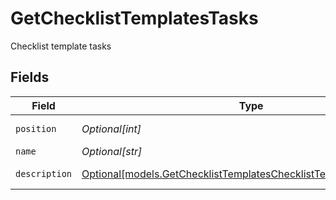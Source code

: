 # GetChecklistTemplatesTasks

Checklist template tasks


## Fields

| Field                                                                                                                                  | Type                                                                                                                                   | Required                                                                                                                               | Description                                                                                                                            |
| -------------------------------------------------------------------------------------------------------------------------------------- | -------------------------------------------------------------------------------------------------------------------------------------- | -------------------------------------------------------------------------------------------------------------------------------------- | -------------------------------------------------------------------------------------------------------------------------------------- |
| `position`                                                                                                                             | *Optional[int]*                                                                                                                        | :heavy_minus_sign:                                                                                                                     | Position of the task                                                                                                                   |
| `name`                                                                                                                                 | *Optional[str]*                                                                                                                        | :heavy_minus_sign:                                                                                                                     | Task name                                                                                                                              |
| `description`                                                                                                                          | [Optional[models.GetChecklistTemplatesChecklistTemplatesDescription]](../models/getchecklisttemplateschecklisttemplatesdescription.md) | :heavy_minus_sign:                                                                                                                     | Task description                                                                                                                       |